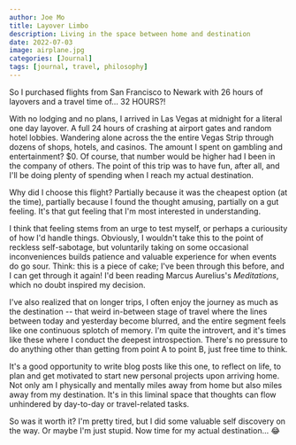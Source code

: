 ```yaml
---
author: Joe Mo
title: Layover Limbo
description: Living in the space between home and destination
date: 2022-07-03
image: airplane.jpg
categories: [Journal]
tags: [journal, travel, philosophy]
---
```


So I purchased flights from San Francisco to Newark with 26 hours of layovers
and a travel time of... 32 HOURS?!

With no lodging and no plans, I arrived in Las Vegas at midnight for a literal
one day layover. A full 24 hours of crashing at airport gates and random hotel
lobbies. Wandering alone across the the entire Vegas Strip through dozens of
shops, hotels, and casinos. The amount I spent on gambling and entertainment?
$0. Of course, that number would be higher had I been in the company of
others. The point of this trip was to have fun, after all, and I'll be doing
plenty of spending when I reach my actual destination.

Why did I choose this flight? Partially because it was the cheapest option (at
the time), partially because I found the thought amusing, partially on a gut
feeling. It's that gut feeling that I'm most interested in understanding.

I think that feeling stems from an urge to test myself, or perhaps a
curiousity of how I'd handle things. Obviously, I wouldn't take this to the
point of reckless self-sabotage, but voluntarily taking on some occasional
inconveniences builds patience and valuable experience for when events do go
sour. Think: this is a piece of cake; I've been through this before, and I can
get through it again! I'd been reading Marcus Aurelius's _Meditations_, which
no doubt inspired my decision.

I've also realized that on longer trips, I often enjoy the journey as much as
the destination -- that weird in-between stage of travel where the lines
between today and yesterday become blurred, and the entire segment feels like
one continuous splotch of memory. I'm quite the introvert, and it's times like
these where I conduct the deepest introspection. There's no pressure to do
anything other than getting from point A to point B, just free time to think.

It's a good opportunity to write blog posts like this one, to reflect on life,
to plan and get motivated to start new personal projects upon arriving home.
Not only am I physically and mentally miles away from home but also miles away
from my destination. It's in this liminal space that thoughts can flow
unhindered by day-to-day or travel-related tasks.

So was it worth it? I'm pretty tired, but I did some valuable self discovery
on the way. Or maybe I'm just stupid. Now time for my actual destination... 😂


